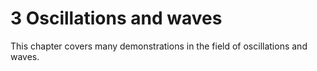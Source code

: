 # 3 Oscillations and waves


This chapter covers many demonstrations in the field of oscillations and waves.
```{tableofcontents}
```